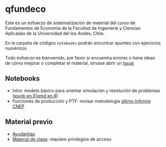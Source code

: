 # qfundeco

Este es un esfuerzo de sistematización de material del curso de Fundamentos de Economía de la Facultad de Ingeniería y Ciencias Aplicadas de la Universidad del los Andes, Chile.

En la carpeta de códigos `notebooks` podrán encontrar apuntes con ejercicios numéricos

Todo esfuerzo es bienvenido, por favor si encuentra errores o tiene ideas de cómo mejorar o completar el material, sírvase abrir un [Issue](https://github.com/ingUANDES/qfundeco/issues)

## Notebooks

- Intro: modelo básico para orientar simulación y resolución de problemas ([ipynb en R](https://github.com/ingUANDES/qfundeco/blob/main/notebooks/Intro.ipynb)|[qmd en R](https://github.com/ingUANDES/qfundeco/blob/main/notebooks/Intro.qmd))
- Funciones de producción y PTF: revisar metodología [último Informe CNEP](https://cnep.cl/wp-content/uploads/2025/01/Informe-Anual-2024.pdf)

## Material previo

- [Ayudantías](https://github.com/ingUANDES/FundEcoAy)
- [Material de clase](https://github.com/ingUANDES/fundeco): requiere privilegios de acceso
